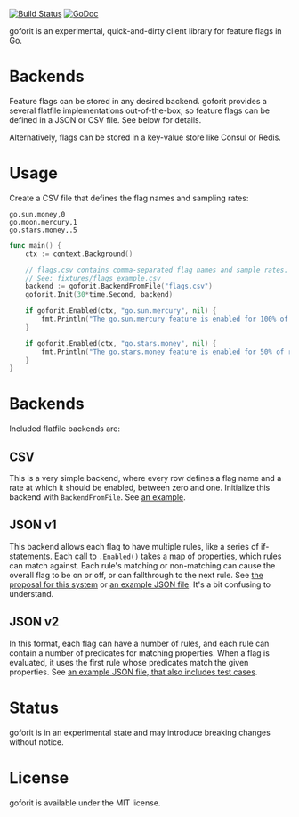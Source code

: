 [![Build Status](https://travis-ci.org/stripe/goforit.svg?branch=master)](https://travis-ci.org/stripe/goforit)
[![GoDoc](https://godoc.org/github.com/stripe/goforit?status.svg)](http://godoc.org/github.com/stripe/goforit)

goforit is an experimental, quick-and-dirty client library for feature flags in Go.

# Backends

Feature flags can be stored in any desired backend. goforit provides a several flatfile implementations out-of-the-box, so feature flags can be defined in a JSON or CSV file. See below for details.    

Alternatively, flags can be stored in a key-value store like Consul or Redis.


# Usage

Create a CSV file that defines the flag names and sampling rates:

```csv
go.sun.money,0
go.moon.mercury,1
go.stars.money,.5
```

```go
func main() {
	ctx := context.Background()

	// flags.csv contains comma-separated flag names and sample rates.
	// See: fixtures/flags_example.csv
	backend := goforit.BackendFromFile("flags.csv")
	goforit.Init(30*time.Second, backend)

	if goforit.Enabled(ctx, "go.sun.mercury", nil) {
		fmt.Println("The go.sun.mercury feature is enabled for 100% of requests")
	}

	if goforit.Enabled(ctx, "go.stars.money", nil) {
		fmt.Println("The go.stars.money feature is enabled for 50% of requests")
	}
}
```

# Backends

Included flatfile backends are:

## CSV

This is a very simple backend, where every row defines a flag name and a rate at which it should be enabled, between zero and one. Initialize this backend with `BackendFromFile`. See [an example][CSV].

## JSON v1

This backend allows each flag to have multiple rules, like a series of if-statements. Each call to `.Enabled()` takes a map of properties, which rules can match against. Each rule's matching or non-matching can cause the overall flag to be on or off, or can fallthrough to the next rule. See [the proposal for this system][JSON1_proposal] or [an example JSON file][JSON1]. It's a bit confusing to understand.

## JSON v2

In this format, each flag can have a number of rules, and each rule can contain a number of predicates for matching properties. When a flag is evaluated, it uses the first rule whose predicates match the given properties. See [an example JSON file, that also includes test cases][JSON2].

# Status

goforit is in an experimental state and may introduce breaking changes without notice.

[CSV]: https://github.com/stripe/goforit/blob/master/fixtures/flags_example.csv
[JSON1_proposal]: https://github.com/stripe/goforit/blob/master/doc/rule_flags.md
[JSON1]: https://github.com/stripe/goforit/blob/master/fixtures/flags_example.json
[JSON2]: https://github.com/stripe/goforit/blob/master/fixtures/flags2_acceptance.json

# License

goforit is available under the MIT license.
